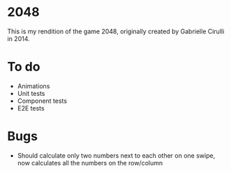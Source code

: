 # 2048

This is my rendition of the game 2048, originally created by Gabrielle Cirulli in 2014. 

# To do

- Animations
- Unit tests
- Component tests
- E2E tests

# Bugs

- Should calculate only two numbers next to each other on one swipe, now calculates all the numbers on the row/column
